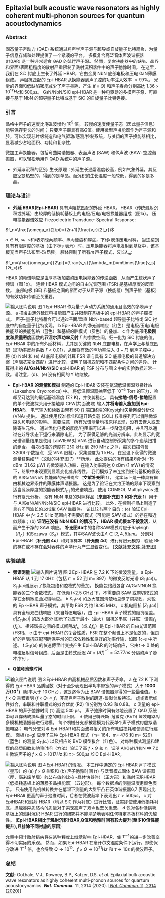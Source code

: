 ##  Epitaxial bulk acoustic wave resonators as highly coherent multi-phonon sources for quantum acoustodynamics

### Abstract

固态量子声动力 (QAD) 系统通过将声学声子源与超导或自旋量子比特耦合，为量子信息存储和处理提供了一个紧凑的平台。 多模复合高泛音体声波谐振器 (HBAR) 是一种非常适合 QAD 的流行声子源。 然而，复合换能器中的缺陷、晶界和界面/表面粗糙度的散射严重限制了溅射沉积器件中的声子弛豫时间。 在这里，我们在 SiC 衬底上生长了外延 HBAR，它由金属 NbN 底部电极和压电 GaN薄膜组成。 声阻抗匹配的 Epi-HBAR 从换能器到声子腔的功率注入效率 $>99\%$。 光滑的界面和低缺陷密度减少了声子损耗，产生 ($f×Q$) 和声子寿命分别高达 $1.36 × 10^{17} Hz$和 $500 µs$。 GaN/NbN/SiC epi-HBAR 是一种电驱动的多模声子源，可直接与基于 NbN 的超导量子比特或基于 SiC 的自旋量子比特连接。

### 引言

晶格中声子的速度比电磁波慢约 $10^5$ 倍。 较慢的速度使量子态（因此量子信息）能够保存更长的时间； 只要声子腔具有高$Q$值。使用微型声换能器作为声子源和腔，可以实现芯片级制造和电气驱动/感测/控制系统，与关闭的声子换能器相比，显着减少占地面积、功耗和复杂性。

微加工声换能器，包括弯曲梁谐振器、表面声波 (SAW) 和体声波 (BAW) 空腔谐振器，可以轻松地用作 QAD 系统中的声子源。

- 外延与沉积的区别:
生长原理：外延生长通常温度较高，例如气象外延，其反应室是热壁的，得到的是单晶。而沉积的生长温度一般较低，得到的多是多晶。


### 理论与设计
- **外延 HBAR(Epi-HBAR)**
具有声阻抗匹配的外延 HBAR。 HBAR（传统溅射沉积或外延）由较厚的低损耗基板上的电极/压电/电极换能器组成（图1a）。
压电换能器谱效应-Piezoelectric Transducer Spectral Response:

$f_n=\frac{\omega_n}{2\pi}=(2n+1)(\frac{v_r}{2t_r})$

$n\in N$, $ω$、$v$和$t$表示径向频率、纵向速度和厚度，下标$r$表示压电材料。 当连接到具有有限厚度的基板（由下标$s$ 表示）时，压电换能器将声能发射到基板中，该基板充当声子法布里-珀罗腔。 腔体限制了所有$m$ 声子模式，波长$\lambda_m$:

$f_m=\frac{\omega_m}{2\pi}=(\frac{v_s}{\lambda_m})=m\times(\frac{v_s}{2t_s})$

HBAR 的频谱响应是由厚基板加载的压电换能器的传递函数，从而产生梳状声子频谱（图 1b）。 连续 HBAR 模式之间的自由光谱范围 (FSR) 是基板厚度的反函数。 底部电极 (BE) 和基板之间的界面对于从声子源（换能器）到声子腔（基板）的有效功率传输至关重要。

![输入图片说明](/imgs/2024-07-09/knR04BsSowiotnL6.png)
图 1 Epi-HBAR 作为量子声动力系统的通用且高效的多模声子源。
 a 描绘由薄外延压电换能器产生并限制在基板中的 epi-HBAR 的声子腔模式。 声子-量子比特耦合可以通过平面/垂直 NbN-based 超导量子比特或 SiC 衬底中的自旋量子比特实现。 b Epi-HBAR 的净光谱响应（红色）是电极/压电/电极换能器的换能包络（蓝色）和基板的腔模式（灰色）的叠加。 c 作为底部**电极刚度和质量密度**函数的**菲涅尔声功率反射** $Γ$ 的参数空间，归一化为 SiC 衬底的值。 Epi-HBAR 中的所有外延材料，尤其是关键的 NbN 底部电极，在声学上与基底匹配（即功率反射系数 $Г$ < 0.01），从而将有效的声功率注入 (1 − $Г$) 到声子腔中 。 将 (d) NbN 和 (e) Al 底部电极的计算 FSR 谱与具有 SiC 底部电极的普通解决方案（声阻抗完全匹配）进行比较，证明了阻抗匹配和不匹配条件之间的差异。 计算得出的 **Al/GaN/NbN/SiC** epi-HBAR 的 FSR 分布与图 2 中的实验数据非常一致。请注意，(d)、(e) 没有相同的 Y 轴缩放。

- **Epi-HBAR 的测量和模拟** 
制造的 Epi-HBAR 安装在氦流低温恒温器探针站 (Lakeshore Cryotronics) 中。 将低温恒温器抽至低于 $10^{−6}$ Torr 的压力，冷却至可达到的最低基础温度 (7.2 K)，并使其稳定。 具有**接地-信号-接地**配置的单个微波探头用于接触厚 CPW(共面波导) 输入**并将电输入施加到 Epi-HBAR**。 电气输入和读数由带有 50 Ω 端口终端的Keysight矢量网络分析仪 (VNA) 提供。 通过使用校准标准和短开路负载 (SOL) 校准序列可以消除微波探头和电缆的影响。 需要注意，所有光谱测量均按原样呈现，没有去嵌入或去除寄生元件。 通过优化电极的厚度/电阻率可以进一步降低电阻，并且可以通过在超导状态下运行来消除电阻。 为了获得足够的光谱分辨率，此处显示的宽光谱测量结果是使用 LabVIEW 对 VNA 进行自动控制所采集的多个连续扫描的组合。 每次扫描的跨度在 250 kHz 到 250 MHz 之间，每次扫描包含 32001 个数据点（受 VNA 限制），采集速度为 1 kHz。 在室温下获得的微波测量结果如**（文献的补充图 7）**所示。 此处提供的所有结果均针对 -15 dBm (31.62 µW) 的微波输入功率，在输入功率高达 0 dBm (1 mW) 的情况下，结果中未观察到显着变化或非线性。 我们模拟了未连接到任何基板的假设的 Al/GaN/NbN 换能器的光谱响应（**文献补充图 1**）。 这实际上是一种具有自由机械边界条件的薄膜体声谐振器。 这是为了验证在大约正确的频率下观察到适当薄膜厚度的换能器模式$f_{r,i}$ 的光谱响应。 使用 COMSOL Multiphysics 进行有限元分析。 没有 NbN 电极的对照样品（**来自补充图 3 和补充表 1**）用于与 Al/GaN/AlN/NbN/SiC epi-HBAR 进行比较。 此外，在控制样品上制造了具有不同波长的叉指型 SAW 腔器件。 该比较有两个目的：(a) 验证 Epi-HBAR 中 $f$< 2.5 GHz 范围内不需要的模式（可能是 SAW 模式）的存在和近似频率；(b) **证明在没有 NbN (BE) 的情况下，HBAR 模式根本不被激活**，从而产生干净的 SAW 响应。 **补充图4b**中的各种SAW模式对应于Rayleigh（$R_Λ$）和Sezawa（$S_Λ$）模式，其中SAW波长由$Λ \in [3,4,5] µm$。 分别对 Epi-HBAR（**补充图 4c**）和对照样本（**补充图 4d**）进行有限元模拟，验证 BE 的存在或不存在会对器件的声学行为产生显着变化。
[[文献补充文件-补充图]](https://static-content.springer.com/esm/art%3A10.1038%2Fs41467-020-15472-w/MediaObjects/41467_2020_15472_MOESM1_ESM.pdf)


### 实验结果

- **频谱测量**
![输入图片说明](/imgs/2024-07-09/9WWDrm5qjR8w6ZX4.png)
图 2 Epi-HBAR 在 7.2 K 下的微波测量。
a Epi-HBAR 从 1 到 17 GHz（包括 m = 52 到 m= 897）的微波反射光谱 ($S_{11}(ω)$)。 $S_{11}(ω)$谱展示了换能包络和腔模式的叠加。 换能包络线包含 Al/GaN/NbN 换能器的三个奇数模式。 在低频 (<2.5 GHz) 下，不需要的 SAW 或剪切模式的存在会稍微扭曲光谱响应。 b $S_{11}(ω)$ 的放大范围清楚地显示了周期性、尖锐的 Epi-HBAR 声子模式，其平均 FSR 为约 18.95 MHz。 c 机电阻抗 $|Z_{11}(ω)|$具有全局双曲线响应（来自静态电容），由 Epi-HBAR 声子模式的阻抗覆盖。$d|Z_{11}(ω)|$ 的放大部分 图示了对应于最小（最大）阻抗的串联（并联）谐振$f_s$ ($f_p$)。 相邻谐振之间的模式间隔$Δf_s$（或 $Δf_p$）是 Epi-HBAR 的自由光谱范围 (FSR)。 e 由于 epi-HBAR 的复合性质，FSR 在整个频谱上不是恒定的，但良好的声阻抗匹配可确保平滑的正弦依赖性和良好的功率传输，如图 1c-e 中所述。 f $S_{11}(ω)$  的快速傅里叶变换产生 Epi-HBAR 的时域响应，它由$t →0$ 处的电磁反射信号组成，后面是由模式延迟 $Δt=(Δf)^{-1}=52.77ns$ 分隔的声子脉冲序列 。

- **Q值和弛豫时间**

![输入图片说明](/imgs/2024-07-09/B1rxZMyf6ClayiqI.png)
图 3 Epi-HBAR 的高机械品质因数和声子寿命。
 a 在 7.2 K 下测得的 Epi-HBAR 品质因数（对于至少表现出半功率带宽的声子模式）大于 **1000 万($10^7$)**（频率大于 10 GHz），这是迄今为止 BAW 谐振器测得的一些最佳值。 b $f × Q$ 乘积表明 $(f × Q) ∝ f$，非简声声子散射的朗道-鲁默体系特征。 虚线表示线性拟合，串联和并联模式的拟合优度 (R2) 值分别为 0.93 和 0.88。 c 测量的 epi-HBAR 的声子弛豫时间 (τ) 高达 500 µs。 声子弛豫时间有效地设置了 QAD 系统中可以存储或操纵量子态的时间上限。 d 使用巴特沃斯-范戴克 (BVD) 等效电路对多模机械谐振器进行建模。 每个机械分支都被建模为代表单个声子模式的虚拟谐振电路； 电气分支对与 Epi-HBAR 和共面波导相关的所有电磁损耗和馈通进行建模。 面板 (e–g) 显示了三种 Epi-HBAR 模式（m= 164、m= 476 和 m= 529）（蓝色）的测量 $S_{11}(ω)$ 以及相应的 BVD 模型拟合（红色）。 对每种模式测量和建模的品质因数和弛豫时间（方法）验证了高 $f × Q$ 和 $τ$，证明 Al/GaN/NbN 中 7.2 K 微波声子的 $f × Q >1017 Hz$ 和 $τ > 500 μs$ /SiC Epi-HBAR。

![输入图片说明](/imgs/2024-07-09/03kX15NBPTyapGmW.png)
图 4 Epi-HBAR 的情况。 
本工作中选定的 Epi-HBAR 声子模式（星形）的 (a) $f× Q$ 乘积和 (b) 声子弛豫时间 (τ) 与泛音模式固体 BAW 谐振器（厚、毫米级单层）的公布值的比较 -晶体块器件）（正方形）和溅射沉积HBAR（低损耗基板上的薄膜多晶换能器）（五边形）。 每个数据点的测量温度用颜色表示。 只有使用光机械转换并在低温下测量的大型平凸石英体谐振器6,7 表现出比 Epi-HBAR 更高的声子弛豫时间，后者在微波频率下表现出 $τ > 500 μs$。 c 对 EpiHBAR 和溅射 HBAR（均以 SiC 作为衬底）进行比较，证实即使使用低损耗衬底，换能器异质结构的质量对于实现高声子寿命也至关重要。 d 仅对各种低损耗基板上的溅射沉积 HBAR 进行的研究并不能清楚地表明任何特定基板材料的优越性。
(**Epi-HBAR相比于溅射沉积HBAR,Q值和弛豫时间有较大提升(至少10倍性能提升),且排除不同衬底的原因**)

文章中预计散射损失将在某种程度上继续影响 Epi-HBAR，使 $T^{-4}$的进一步改善变得不切实际的乐观。 然而，如果 Epi-HBAR 在毫开尔文温度条件下运行，即使保守改进 $T^{-1}$ 倍，也会导致 $Q →10^{10}$、$f × Q→10^{21} Hz$ 和 $τ→10s$ 的微波声子。

### 总结




**文献:**  Gokhale, V.J., Downey, B.P., Katzer, D.S. _et al._ Epitaxial bulk acoustic wave resonators as highly coherent multi-phonon sources for quantum acoustodynamics.  ***Nat. Commun.*** 11, 2314 (2020). [[*Nat. Commun.* 11, 2314 (2020)]](https://doi.org/10.1038/s41467-020-15472-w)                                                                                                                                                                                                                                                                                                                                                                                                                                                                                                                                                                                                                                                                                                                                                                                                                                                                                                                                                                                                                                                                                                                                                                                                                                                                                                                                                                                                                                                                                                                                                                                                                                                                                                                                                                                                                                                                                                                                                                                                                                                                                                                                                                                                                                                                                                                                                                                                                                                                                                                                                                                                                                                                                                                                                                                                                                                                                                                                                                                                                                                                                                                                                                                                                                                                                                                                                                                                                                                                                                                                                                                                                                                                                                                                                                                                                                                                                                                                                                                                                                                                                                                                                                                                                                                                                                                                                                                                                                                                                                                                                                                                                                                                                                                                                                                                                                                                                                                                                                                                                                                                                                                                                                                                                                                                                                                                                                                                                                                                                                                                                                                                                                                                                                                


<!--stackedit_data:
eyJoaXN0b3J5IjpbLTEzMTcwMjg3MzYsMTU2MjUyNDgwMF19
-->